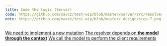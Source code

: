 ```yaml
---
title: Code the logic (Server)
code: https://github.com/xavcz/test-wip/blob/master/server/src/resolvers.js
note: https://github.com/xavcz/test-wip/blob/master/.design/step-7.png
---
```


<a href="https://github.com/xavcz/test-wip/blob/master/server/src/resolvers.js#L1-L2">We need to implement a new mutation</a>
<a href="https://github.com/xavcz/test-wip/blob/master/server/src/resolvers.js#L14">The resolver depends on **the model through the context**</a>
<a href="https://github.com/xavcz/test-wip/blob/master/server/src/resolvers.js#L15-L16">We call the model to perform the client requirements</a>